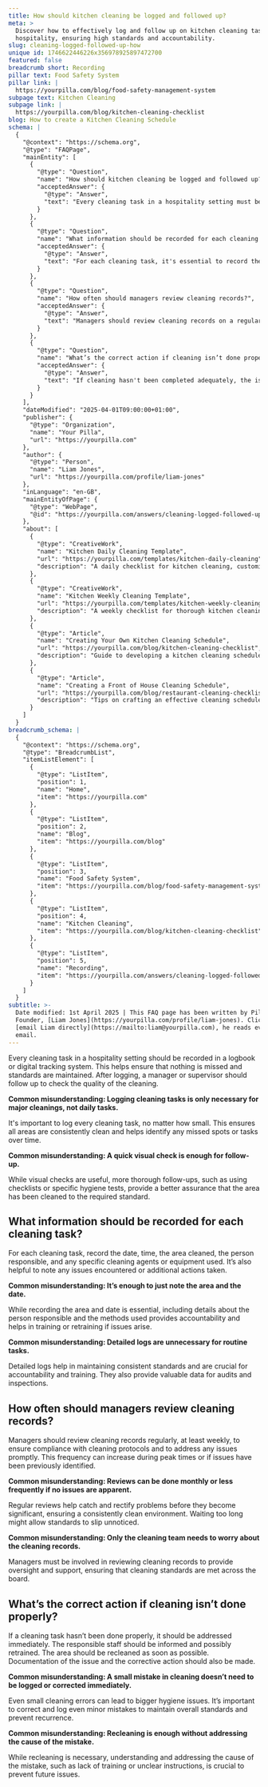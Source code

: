 ```yaml
---
title: How should kitchen cleaning be logged and followed up?
meta: >
  Discover how to effectively log and follow up on kitchen cleaning tasks in
  hospitality, ensuring high standards and accountability.
slug: cleaning-logged-followed-up-how
unique id: 1746622446226x356978925897472700
featured: false
breadcrumb short: Recording
pillar text: Food Safety System
pillar link: |
  https://yourpilla.com/blog/food-safety-management-system
subpage text: Kitchen Cleaning
subpage link: |
  https://yourpilla.com/blog/kitchen-cleaning-checklist
blog: How to create a Kitchen Cleaning Schedule
schema: |
  {
    "@context": "https://schema.org",
    "@type": "FAQPage",
    "mainEntity": [
      {
        "@type": "Question",
        "name": "How should kitchen cleaning be logged and followed up?",
        "acceptedAnswer": {
          "@type": "Answer",
          "text": "Every cleaning task in a hospitality setting must be recorded using a logbook or digital system to ensure no tasks are missed and standards are maintained. After logging, a follow-up should be conducted by a manager or supervisor to check the cleaning quality. This may involve using detailed checklists or hygiene tests, rather than just a quick visual check."
        }
      },
      {
        "@type": "Question",
        "name": "What information should be recorded for each cleaning task?",
        "acceptedAnswer": {
          "@type": "Answer",
          "text": "For each cleaning task, it's essential to record the date, time, area cleaned, person responsible, and the cleaning agents or equipment used. Additionally, noting any issues or additional actions taken helps maintain accountability and provides valuable data for training and audits."
        }
      },
      {
        "@type": "Question",
        "name": "How often should managers review cleaning records?",
        "acceptedAnswer": {
          "@type": "Answer",
          "text": "Managers should review cleaning records on a regular basis, ideally weekly, to ensure adherence to cleaning protocols and swiftly address any issues. This frequency might need to be higher during peak periods or if problems have been noted before."
        }
      },
      {
        "@type": "Question",
        "name": "What’s the correct action if cleaning isn’t done properly?",
        "acceptedAnswer": {
          "@type": "Answer",
          "text": "If cleaning hasn't been completed adequately, the issue should be immediately addressed. The responsible staff should be informed and retrained if necessary, and the area should be recleaned promptly. Additionally, documenting the incident and corrective action is crucial."
        }
      }
    ],
    "dateModified": "2025-04-01T09:00:00+01:00",
    "publisher": {
      "@type": "Organization",
      "name": "Your Pilla",
      "url": "https://yourpilla.com"
    },
    "author": {
      "@type": "Person",
      "name": "Liam Jones",
      "url": "https://yourpilla.com/profile/liam-jones"
    },
    "inLanguage": "en-GB",
    "mainEntityOfPage": {
      "@type": "WebPage",
      "@id": "https://yourpilla.com/answers/cleaning-logged-followed-up-how"
    },
    "about": [
      {
        "@type": "CreativeWork",
        "name": "Kitchen Daily Cleaning Template",
        "url": "https://yourpilla.com/templates/kitchen-daily-cleaning",
        "description": "A daily checklist for kitchen cleaning, customisable to specific site requirements."
      },
      {
        "@type": "CreativeWork",
        "name": "Kitchen Weekly Cleaning Template",
        "url": "https://yourpilla.com/templates/kitchen-weekly-cleaning",
        "description": "A weekly checklist for thorough kitchen cleaning, adaptable for different operational needs."
      },
      {
        "@type": "Article",
        "name": "Creating Your Own Kitchen Cleaning Schedule",
        "url": "https://yourpilla.com/blog/kitchen-cleaning-checklist",
        "description": "Guide to developing a kitchen cleaning schedule tailored to your restaurant's needs."
      },
      {
        "@type": "Article",
        "name": "Creating a Front of House Cleaning Schedule",
        "url": "https://yourpilla.com/blog/restaurant-cleaning-checklists",
        "description": "Tips on crafting an effective cleaning schedule for restaurant's front of house areas."
      }
    ]
  }
breadcrumb_schema: |
  {
    "@context": "https://schema.org",
    "@type": "BreadcrumbList",
    "itemListElement": [
      {
        "@type": "ListItem",
        "position": 1,
        "name": "Home",
        "item": "https://yourpilla.com"
      },
      {
        "@type": "ListItem",
        "position": 2,
        "name": "Blog",
        "item": "https://yourpilla.com/blog"
      },
      {
        "@type": "ListItem",
        "position": 3,
        "name": "Food Safety System",
        "item": "https://yourpilla.com/blog/food-safety-management-system"
      },
      {
        "@type": "ListItem",
        "position": 4,
        "name": "Kitchen Cleaning",
        "item": "https://yourpilla.com/blog/kitchen-cleaning-checklist"
      },
      {
        "@type": "ListItem",
        "position": 5,
        "name": "Recording",
        "item": "https://yourpilla.com/answers/cleaning-logged-followed-up-how"
      }
    ]
  }
subtitle: >-
  Date modified: 1st April 2025 | This FAQ page has been written by Pilla
  Founder, [Liam Jones](https://yourpilla.com/profile/liam-jones). Click to
  [email Liam directly](https://mailto:liam@yourpilla.com), he reads every
  email.
---
```

Every cleaning task in a hospitality setting should be recorded in a logbook or digital tracking system. This helps ensure that nothing is missed and standards are maintained. After logging, a manager or supervisor should follow up to check the quality of the cleaning.

**Common misunderstanding: Logging cleaning tasks is only necessary for major cleanings, not daily tasks.**

It's important to log every cleaning task, no matter how small. This ensures all areas are consistently clean and helps identify any missed spots or tasks over time.

**Common misunderstanding: A quick visual check is enough for follow-up.**

While visual checks are useful, more thorough follow-ups, such as using checklists or specific hygiene tests, provide a better assurance that the area has been cleaned to the required standard.

## What information should be recorded for each cleaning task?

For each cleaning task, record the date, time, the area cleaned, the person responsible, and any specific cleaning agents or equipment used. It’s also helpful to note any issues encountered or additional actions taken.

**Common misunderstanding: It’s enough to just note the area and the date.**

While recording the area and date is essential, including details about the person responsible and the methods used provides accountability and helps in training or retraining if issues arise.

**Common misunderstanding: Detailed logs are unnecessary for routine tasks.**

Detailed logs help in maintaining consistent standards and are crucial for accountability and training. They also provide valuable data for audits and inspections.

## How often should managers review cleaning records?

Managers should review cleaning records regularly, at least weekly, to ensure compliance with cleaning protocols and to address any issues promptly. This frequency can increase during peak times or if issues have been previously identified.

**Common misunderstanding: Reviews can be done monthly or less frequently if no issues are apparent.**

Regular reviews help catch and rectify problems before they become significant, ensuring a consistently clean environment. Waiting too long might allow standards to slip unnoticed.

**Common misunderstanding: Only the cleaning team needs to worry about the cleaning records.**

Managers must be involved in reviewing cleaning records to provide oversight and support, ensuring that cleaning standards are met across the board.

## What’s the correct action if cleaning isn’t done properly?

If a cleaning task hasn’t been done properly, it should be addressed immediately. The responsible staff should be informed and possibly retrained. The area should be recleaned as soon as possible. Documentation of the issue and the corrective action should also be made.

**Common misunderstanding: A small mistake in cleaning doesn’t need to be logged or corrected immediately.**

Even small cleaning errors can lead to bigger hygiene issues. It’s important to correct and log even minor mistakes to maintain overall standards and prevent recurrence.

**Common misunderstanding: Recleaning is enough without addressing the cause of the mistake.**

While recleaning is necessary, understanding and addressing the cause of the mistake, such as lack of training or unclear instructions, is crucial to prevent future issues.
